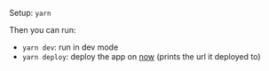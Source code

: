 Setup: `yarn`

Then you can run:

* `yarn dev`: run in dev mode
* `yarn deploy`: deploy the app on [now](https://zeit.co/now) (prints the url it deployed to)

